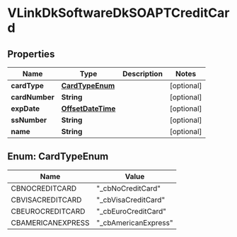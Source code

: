 
# VLinkDkSoftwareDkSOAPTCreditCard

## Properties
Name | Type | Description | Notes
------------ | ------------- | ------------- | -------------
**cardType** | [**CardTypeEnum**](#CardTypeEnum) |  |  [optional]
**cardNumber** | **String** |  |  [optional]
**expDate** | [**OffsetDateTime**](OffsetDateTime.md) |  |  [optional]
**ssNumber** | **String** |  |  [optional]
**name** | **String** |  |  [optional]


<a name="CardTypeEnum"></a>
## Enum: CardTypeEnum
Name | Value
---- | -----
CBNOCREDITCARD | &quot;_cbNoCreditCard&quot;
CBVISACREDITCARD | &quot;_cbVisaCreditCard&quot;
CBEUROCREDITCARD | &quot;_cbEuroCreditCard&quot;
CBAMERICANEXPRESS | &quot;_cbAmericanExpress&quot;



